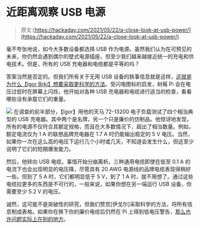 # 近距离观察 USB 电源

> 原文:[https://hackaday.com/2021/05/22/a-close-look-at-usb-power/](https://hackaday.com/2021/05/22/a-close-look-at-usb-power/)

毫不夸张地说，如今大多数设备都选择 USB 作为电源。虽然我们认为在可预见的未来，你仍然会遇到偶尔的壁式电源插座，但至少我们越来越接近统一的充电和供电技术。但是，所有的 USB 充电器和电缆都是平等的吗？

答案当然是否定的。但我们所有关于无用 USB 设备的轶事信息就是这样，[这就是为什么【Igor Brki】想要采取更科学的方法](https://hyperglitch.com/articles/micro-usb-cable-for-power)。受闪电图标的启发，树莓 Pi 会在电压过低时在屏幕上闪烁，他开始对各种 USB 充电器和电缆进行适当的检查，看看哪些没有承载它们的重量。

[![](../Images/2359932f8846c479d12d6cfe5e60515d.png)](https://hackaday.com/wp-content/uploads/2021/05/usbtest_detail.jpg) 在调查的前半部分，【Igor】用他的天马 72-13200 电子负载测试了四个相当典型的 USB 充电器。其中两个是名牌，另一个只是廉价的仿制品。他惊讶地发现，所有的电源不仅符合其额定规格，而且在大多数情况下，超出了相当数量。例如，额定电流仅为 1 A 的联想品牌充电器在 1.7 A 时仍能输出稳定的 5 V 电压。当然，如果你一次在这么高的电压下运行几个小时或几天，不知道会发生什么，但这至少说明了它们的短期爆发能力。

然后，他转向 USB 电缆，事情开始分崩离析。三种通用电缆即使在低至 0.1 A 的电流下也会出现明显的电压降，尽管具有 20 AWG 电源线的品牌电缆表现得稍好一些。但到了 5 A 时，它们都明显低于 5 V，到了 1 A 时，就不用想了。通过这些电缆拉更多的东西是不可行的，一般来说，如果你想在另一端运行 USB 设备，你需要至少 5.2 V 的电压。

诚然，这可能不是突破性的研究，但我们赞赏[伊戈尔]采取科学的方法，将所有信息制成表格。如果你在换下你的廉价电缆后仍然在 Pi 上得到低电压警告，[那么也许问题实际上在别的地方](https://hackaday.com/2021/02/12/pcb-mods-silence-voltage-warnings-on-the-pi-4/)。